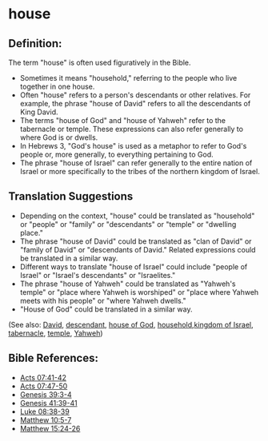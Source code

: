 # house #

## Definition: ##

The term "house" is often used figuratively in the Bible. 

* Sometimes it means "household," referring to the people who live together in one house.
* Often "house" refers to a person's descendants or other relatives. For example, the phrase "house of David" refers to all the descendants of King David.
* The terms "house of God" and "house of Yahweh" refer to the tabernacle or temple. These expressions can also refer generally to where God is or dwells.
* In Hebrews 3, "God's house" is used as a metaphor to refer to God's people or, more generally, to everything pertaining to God.
* The phrase "house of Israel" can refer generally to the entire nation of Israel or more specifically to the tribes of the northern kingdom of Israel.

## Translation Suggestions ##

* Depending on the context, "house" could be translated as "household" or "people" or "family" or "descendants" or "temple" or "dwelling place."
* The phrase "house of David" could be translated as "clan of David" or "family of David" or "descendants of David." Related expressions could be translated in a similar way.
* Different ways to translate "house of Israel" could include "people of Israel" or "Israel's descendants" or "Israelites."
* The phrase "house of Yahweh" could be translated as "Yahweh's temple" or "place where Yahweh is worshiped" or "place where Yahweh meets with his people" or "where Yahweh dwells."
* "House of God" could be translated in a similar way.

(See also: [David](../other/david.md), [descendant](../other/descendant.md), [house of God](../kt/houseofgod.md), [household](../other/household.md),[kingdom of Israel](../other/kingdomofisrael.md), [tabernacle](../kt/tabernacle.md), [temple](../kt/temple.md), [Yahweh](../kt/yahweh.md))

## Bible References: ##

* [Acts 07:41-42](en/tn/act/help/07/41)
* [Acts 07:47-50](en/tn/act/help/07/47)
* [Genesis 39:3-4](en/tn/gen/help/39/03)
* [Genesis 41:39-41](en/tn/gen/help/41/39)
* [Luke 08:38-39](en/tn/luk/help/08/38)
* [Matthew 10:5-7](en/tn/mat/help/10/05)
* [Matthew 15:24-26](en/tn/mat/help/15/24)